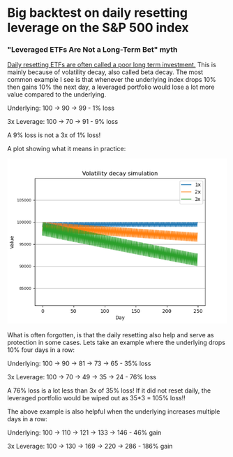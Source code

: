 # Big backtest on daily resetting leverage on the S&P 500 index

### "Leveraged ETFs Are Not a Long-Term Bet" myth

[Daily resetting ETFs are often called a poor long term investment.](https://www.investopedia.com/articles/financial-advisors/082515/why-leveraged-etfs-are-not-longterm-bet.asp) This is mainly because of volatility decay, also called beta decay. The most common example I see is that whenever the underlying index drops 10% then gains 10% the next day, a leveraged portfolio would lose a lot more value compared to the underlying.


Underlying: 100 -> 90 -> 99 - 1% loss

3x Leverage: 100 -> 70 -> 91 - 9% loss

A 9% loss is not a 3x of 1% loss!

A plot showing what it means in practice:

![Volatility decay](volatility_decay.png)

What is often forgotten, is that the daily resetting also help and serve as protection in some cases. Lets take an example where the underlying drops 10% four days in a row:

Underlying: 100 -> 90 -> 81 -> 73 -> 65 - 35% loss

3x Leverage: 100 -> 70 -> 49 -> 35 -> 24 - 76% loss

A 76% loss is a lot less than 3x of 35% loss! If it did not reset daily, the leveraged portfolio would be wiped out as 35*3 = 105% loss!!

The above example is also helpful when the underlying increases multiple days in a row:

Underlying: 100 -> 110 -> 121 -> 133 -> 146 - 46% gain

3x Leverage: 100 -> 130 -> 169 -> 220 -> 286 - 186% gain